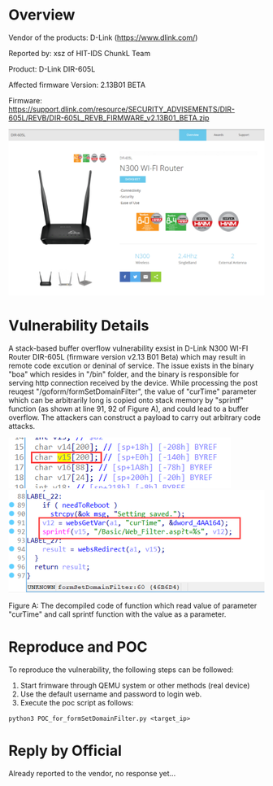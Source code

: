 # Overview
Vendor of the products: D-Link (https://www.dlink.com/)

Reported by: xsz of HIT-IDS ChunkL Team

Product: D-Link DIR-605L

Affected firmware Version: 2.13B01 BETA

Firmware: https://support.dlink.com/resource/SECURITY_ADVISEMENTS/DIR-605L/REVB/DIR-605L_REVB_FIRMWARE_v2.13B01_BETA.zip

![product](../../imgs/product.png)

# Vulnerability Details
A stack-based buffer overflow vulnerability exsist in D-Link N300 WI-FI Router DIR-605L (firmware version v2.13 B01 Beta) which may result in remote code excution or deninal of service. The issue exists in the binary "boa" which resides in "/bin" folder, and the binary is responsible for serving http connection received by the device. While processing the post reuqest "/goform/formSetDomainFilter", the value of "curTime" parameter which can be arbitrarily long is copied onto stack memory by "sprintf" function (as shown at line 91, 92 of Figure A), and could lead to a buffer overflow. The attackers can construct a payload to carry out arbitrary code attacks.

![FigB](imgs/FigB.png)
![figA](imgs/figA.png)

Figure A: The decompiled code of function which read value of parameter "curTime" and call sprintf function with the value as a parameter.

# Reproduce and POC
To reproduce the vulnerability, the following steps can be followed:
1. Start frimware through QEMU system or other methods (real device)
2. Use the default username and password to login web.
3. Execute the poc script as follows:

```shell
python3 POC_for_formSetDomainFilter.py <target_ip>
```

# Reply by Official
Already reported to the vendor, no response yet...